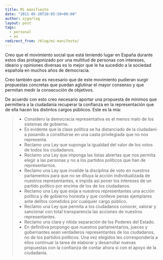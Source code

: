 ```yaml
---
title: Mi manifiesto
date: "2011-05-20T20:05:50+00:00"
author: ajgarlag
layout: post
tags:
  - personal
  - es
redirect_from: /blog/mi-manifesto/
---
```

Creo que el movimiento social que está teniendo lugar en España durante estos días protagonizado por una multitud de personas con intereses, ideario y opiniones diversas es lo mejor que le ha sucedido a la sociedad española en muchos años de democracia.

Creo también que es necesario que de este movimiento pudieran surgir propuestas concretas que puedan aglutinar el mayor consenso y que permitan medir la consecución de objetivos.

De acuerdo con esto creo necesario aportar una propuesta de mí­nimos que permitiera a la ciudadaní­a recuperar la confianza en la representación que de ella hacen los distintos cargos públicos. Este es la mí­a:

>   * Considero la democracia representativa es el menos malo de los sistemas de gobierno.
>   * Es evidente que la clase política se ha distanciado de la ciudadaní­a pasando a constituirse en una casta privilegiada que no nos representa.
>   * Reclamo una Ley que suponga la igualdad del valor de los votos de todos los ciudadanos.
>   * Reclamo una Ley que imponga las listas abiertas que nos permita elegir a las personas y no a los partidos polí­ticos que han de representarnos.
>   * Reclamo una Ley que invalide la disciplina de voto en nuestros parlamentos para que no se diluya la acción individualizada de nuestros representantes, e impida así­ poner los intereses de un partido polí­tico por encima de los de los ciudadanos.
>   * Reclamo una Ley que exija a nuestros representantes una acción polí­tica y de gobierno honesta y que conlleve penas ejemplares ante delitos cometidos por cualquier cargo público.
>   * Reclamo una Ley que permita a los ciudadanos conocer, valorar y sancionar con total transparencia las acciones de nuestros representantes.
>   * Reclamo una clara y ní­tida separación de los Poderes del Estado.
>   * En definitiva propongo que nuestros parlamentarios, jueces y gobernantes sean verdaderos representantes de los ciudadanos, no de los partidos polí­ticos. Una vez elegidos les corresponderí­a a ellos continuar la tarea de elaborar y desarrollar nuevas propuestas con la confianza de contar ahora sí con el apoyo de la ciudadanía.
